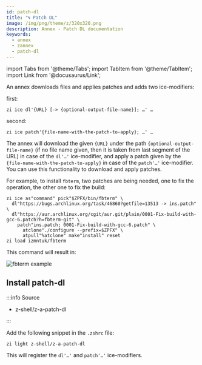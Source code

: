 ```yaml
---
id: patch-dl
title: "🌀 Patch DL"
image: /img/png/theme/z/320x320.png
description: Annex - Patch DL documentation
keywords:
  - annex
  - zannex
  - patch-dl
---
```


<!-- @format -->

import Tabs from '@theme/Tabs';
import TabItem from '@theme/TabItem';
import Link from '@docusaurus/Link';

An annex downloads files and applies patches and adds two ice-modifiers:

first:

```shell
zi ice dl'{URL} [-> {optional-output-file-name}]; …' …
```

second:

```shell
zi ice patch'{file-name-with-the-patch-to-apply}; …' …
```

The annex will download the given `{URL}` under the path `{optional-output-file-name}` (if no file name given, then it is taken from last segment of the URL) in case of the `dl'…'` ice-modifier, and apply a patch given by the `{file-name-with-the-patch-to-apply}` in case of the `patch'…'` ice-modifier. You can use this functionality to download and apply patches.

For example, to install `fbterm`, two patches are being needed, one to fix the operation, the other one to fix the build:

```shell showLineNumbers
zi ice as"command" pick"$ZPFX/bin/fbterm" \
  dl"https://bugs.archlinux.org/task/46860?getfile=13513 -> ins.patch" \
  dl"https://aur.archlinux.org/cgit/aur.git/plain/0001-Fix-build-with-gcc-6.patch?h=fbterm-git" \
    patch"ins.patch; 0001-Fix-build-with-gcc-6.patch" \
      atclone"./configure --prefix=$ZPFX" \
      atpull"%atclone" make"install" reset
zi load izmntuk/fbterm
```

This command will result in:

![fbterm example](https://raw.githubusercontent.com/z-shell/z-a-patch-dl/main/docs/images/fbterm-ex.png#center)

## Install patch-dl

:::info Source

- <Link className="github-link" href="https://github.com/z-shell/z-a-patch-dl">z-shell/z-a-patch-dl</Link>

:::

<Tabs>
  <TabItem value="default" label="Default" default>

Add the following snippet in the `.zshrc` file:

```shell
zi light z-shell/z-a-patch-dl
```

</TabItem>
</Tabs>

This will register the `dl'…'` and `patch'…'` ice-modifiers.
